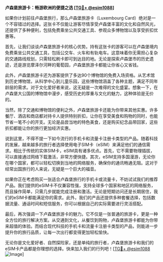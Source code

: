 **卢森堡旅游卡：畅游欧洲的便捷之选 [[TG💪+ @esim1088](https://t.me/s/esim1088)]**

如果你计划前往卢森堡旅行，那么卢森堡旅游卡（Luxembourg Card）绝对是一个不容错过的选择。这张卡不仅能让游客尽情享受卢森堡丰富的文化和自然风光，还提供了多种便利，包括免费乘坐公共交通工具、参观众多博物馆以及享受折扣优惠等。

首先，让我们谈谈卢森堡旅游卡的核心优势。持有这张卡的游客可以在卢森堡境内免费乘坐公共交通工具，包括公交车、火车和有轨电车。这意味着你无需担心复杂的交通路线规划，只需轻松刷卡即可到达目的地。无论是探索卢森堡市的历史遗迹，还是游览摩泽尔河畔的葡萄园，卢森堡旅游卡都能让你省心又省钱。

此外，卢森堡旅游卡还为游客提供了多达90个博物馆的免费入场资格。从艺术馆到历史博物馆，从科学中心到儿童乐园，这些博物馆涵盖了各种主题，满足不同年龄层的需求。对于文化爱好者来说，这无疑是一次难得的文化盛宴。想象一下，在卢森堡大公国的博物馆中漫步，感受历史的厚重与文化的魅力，这种体验是无价的。

当然，除了交通和博物馆的便利之外，卢森堡旅游卡还能为你带来其他实惠。许多餐厅、酒店和商店都对持卡人提供特别折扣，让你在享受美食和购物的同时，也能节省一笔不小的开支。无论是品尝当地的特色美食，还是购买纪念品带回家，这些折扣都能让你的旅行更加经济实惠。

说到这里，不得不提一下如今流行的手机卡和流量卡注册卡类型的产品。随着科技的发展，越来越多的旅行者选择使用电子SIM卡（eSIM）来满足他们的通信需求。相比于传统的实体SIM卡，eSIM具有诸多优点。首先，它不需要物理插拔，可以直接通过网络下载激活，非常方便快捷。其次，eSIM支持多国漫游，无论你在哪个国家，都可以轻松切换到当地的网络服务，确保你的通讯畅通无阻。这对于经常出国旅行的人来说，无疑是一个巨大的福音。

如果你正在考虑购买一张适合卢森堡旅行的手机卡或流量卡，不妨试试我们的推荐产品。我们提供的eSIM卡不仅兼容性强，支持全球多个国家和地区的网络服务，而且操作简单，只需几步就能完成注册和激活。无论是短期访问还是长期居住，我们的eSIM卡都能满足你的需求。此外，我们的产品还提供多种套餐选择，包括数据流量、通话时间和短信服务，你可以根据自己的实际需要进行灵活搭配。

最后，再次强调一下卢森堡旅游卡的魅力。它不仅是一张普通的旅游卡，更是一种全方位的旅行解决方案。从交通到文化，从餐饮到购物，卢森堡旅游卡都能为你带来超值的体验。而结合现代科技的手机卡和流量卡注册卡类型的产品，则能进一步提升你的旅行品质，让每一次出行都变得更加轻松愉快。

无论你是文化爱好者、自然探险家，还是单纯的旅行者，卢森堡旅游卡和我们的eSIM卡产品都是你理想的选择。快来加入我们的行列吧！[[TG💪+ @esim1088](https://t.me/s/esim1088) ![Image](https://i.postimg.cc/4NQfJmqS/Snipaste-2025-05-13-00-14-12.png)]